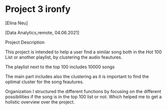 # Project 3 ironfy

[Elina Neu]

[Data Analytics,remote, 04.06.2021]

Project Description

This project is intended to help a user find a similar song both in the Hot 100 List or another playlist, by clustering the audio feautures.

The playlist next to the top 100 includes 10000 songs

The main part includes also the clustering as it is important to find the optimal cluster for the song feautures.

Organization
I structured the different functions by focusing on the different possibilities if the song is in the top 100 list or not.
Which helped me to get a holistic overview over the project.
